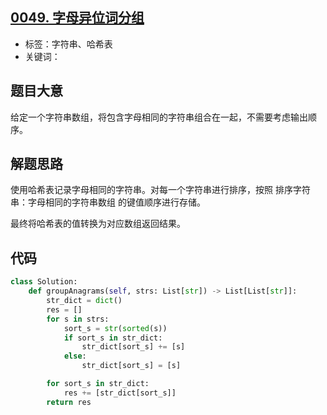 ## [0049. 字母异位词分组](https://leetcode-cn.com/problems/group-anagrams/)

- 标签：字符串、哈希表
- 关键词：

## 题目大意

给定一个字符串数组，将包含字母相同的字符串组合在一起，不需要考虑输出顺序。

## 解题思路

使用哈希表记录字母相同的字符串。对每一个字符串进行排序，按照 排序字符串：字母相同的字符串数组 的键值顺序进行存储。

最终将哈希表的值转换为对应数组返回结果。

## 代码

```Python
class Solution:
    def groupAnagrams(self, strs: List[str]) -> List[List[str]]:
        str_dict = dict()
        res = []
        for s in strs:
            sort_s = str(sorted(s))
            if sort_s in str_dict:
                str_dict[sort_s] += [s]
            else:
                str_dict[sort_s] = [s]

        for sort_s in str_dict:
            res += [str_dict[sort_s]]
        return res
```

